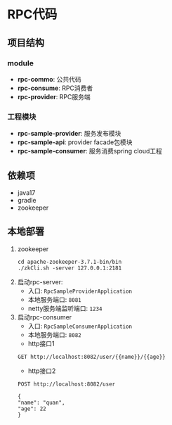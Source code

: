 # RPC代码

## 项目结构

### module

- **rpc-commo**: 公共代码
- **rpc-consume**: RPC消费者
- **rpc-provider**: RPC服务端

### 工程模块

- **rpc-sample-provider**: 服务发布模块
- **rpc-sample-api**: provider facade包模块
- **rpc-sample-consumer**: 服务消费spring cloud工程

## 依赖项

- java17
- gradle
- zookeeper

## 本地部署

1. zookeeper
   ```shell
   cd apache-zookeeper-3.7.1-bin/bin
   ./zkCli.sh -server 127.0.0.1:2181
   ```
2. 启动rpc-server: 
   - 入口: `RpcSampleProviderApplication`
   - 本地服务端口: `8081`
   - netty服务端监听端口: `1234`
3. 启动rpc-consumer
   - 入口: `RpcSampleConsumerApplication`
   - 本地服务端口: `8082`
   - http接口1
   ```http request
   GET http://localhost:8082/user/{{name}}/{{age}}
   ```
   - http接口2
   ```http request
   POST http://localhost:8082/user
   
   {
   "name": "quan",
   "age": 22
   }
   ```